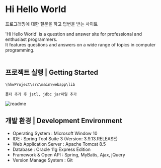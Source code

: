 # Hi Hello World 
 프로그래밍에 대한 질문을 하고 답변을 받는 사이트

'Hi Hello World' is a question and answer site for professional and enthusiast programmers.  
It features questions and answers on a wide range of topics in computer programming.
  <br><br>
## 프로젝트 실행 | Getting Started

``` 
\hhwProject\src\main\webapp\lib

폴더 추가 후 jstl, jdbc jar파일 추가
``` 


![readme](https://user-images.githubusercontent.com/48824321/107194208-169a0100-6a33-11eb-8103-adda81286a82.png)


## 개발 환경 | Development Environment
- Operating System : Microsoft Window 10
- IDE : Spring Tool Suite 3 (Version: 3.9.13.RELEASE)
- Web Application Server : Apache Tomcat 8.5
- Database : Oracle 11g Express Edition
- Framework & Open API : Spring, MyBatis, Ajax, jQuery
- Version Manage System : Git
